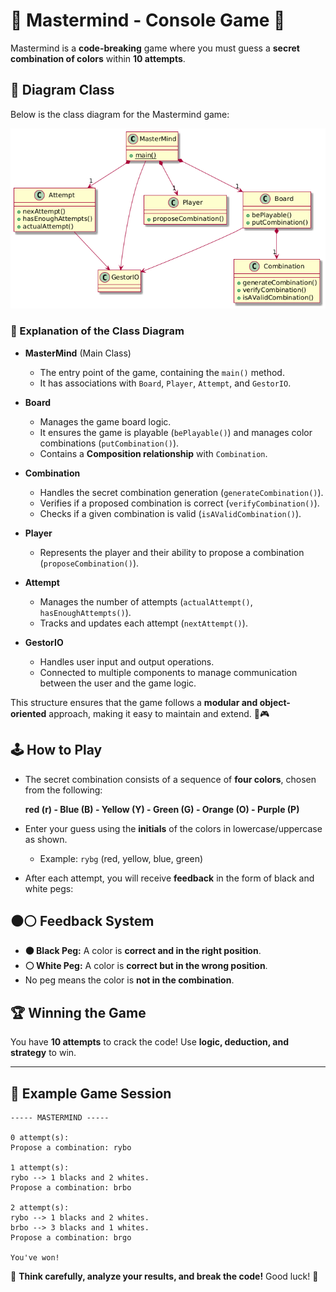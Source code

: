 # 🎯 Mastermind - Console Game 🎨

Mastermind is a **code-breaking** game where you must guess a **secret combination of colors** within **10 attempts**.

## 📌 Diagram Class

Below is the class diagram for the Mastermind game:

![Class Diagram](../assets/diagram-class-mm.png)

### 📖 Explanation of the Class Diagram

- **MasterMind** (Main Class)
  - The entry point of the game, containing the `main()` method.
  - It has associations with `Board`, `Player`, `Attempt`, and `GestorIO`.

- **Board**
  - Manages the game board logic.
  - It ensures the game is playable (`bePlayable()`) and manages color combinations (`putCombination()`).
  - Contains a **Composition relationship** with `Combination`.

- **Combination**
  - Handles the secret combination generation (`generateCombination()`).
  - Verifies if a proposed combination is correct (`verifyCombination()`).
  - Checks if a given combination is valid (`isAValidCombination()`).

- **Player**
  - Represents the player and their ability to propose a combination (`proposeCombination()`).

- **Attempt**
  - Manages the number of attempts (`actualAttempt()`, `hasEnoughAttempts()`).
  - Tracks and updates each attempt (`nextAttempt()`).

- **GestorIO**
  - Handles user input and output operations.
  - Connected to multiple components to manage communication between the user and the game logic.

This structure ensures that the game follows a **modular and object-oriented** approach, making it easy to maintain and extend. 🚀🎮

## 🕹️ How to Play  

- The secret combination consists of a sequence of **four colors**, chosen from the following:  

  **red (r) - Blue (B) - Yellow (Y) - Green (G) - Orange (O) - Purple (P)**  

- Enter your guess using the **initials** of the colors in lowercase/uppercase as shown.  
  - Example: `rybg` (red, yellow, blue, green)  

- After each attempt, you will receive **feedback** in the form of black and white pegs:  

## ⚫⚪ Feedback System  

- **⚫ Black Peg:** A color is **correct and in the right position**.  
- **⚪ White Peg:** A color is **correct but in the wrong position**.  
- No peg means the color is **not in the combination**.  

## 🏆 Winning the Game  

You have **10 attempts** to crack the code! Use **logic, deduction, and strategy** to win.  

---

## 🔹 Example Game Session  

```console
----- MASTERMIND -----

0 attempt(s): 
Propose a combination: rybo

1 attempt(s): 
rybo --> 1 blacks and 2 whites.
Propose a combination: brbo

2 attempt(s): 
rybo --> 1 blacks and 2 whites.
brbo --> 3 blacks and 1 whites.
Propose a combination: brgo

You've won!
```

🎯 **Think carefully, analyze your results, and break the code!** Good luck! 🚀  
